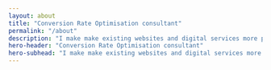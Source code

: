 ```yaml
---
layout: about
title: "Conversion Rate Optimisation consultant"
permalink: "/about"
description: "I make make existing websites and digital services more profitable, usable and delightful"
hero-header: "Conversion Rate Optimisation consultant"
hero-subhead: "I make make existing websites and digital services more profitable, usable and delightful"
---
```

